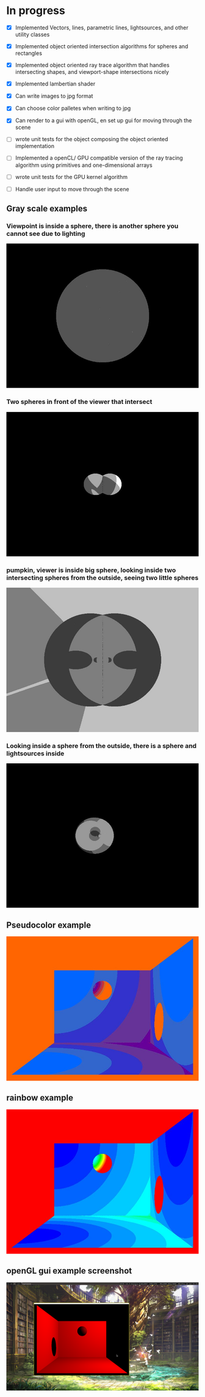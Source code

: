 # In progress

- [X] Implemented Vectors, lines, parametric lines, lightsources, and other utility classes
- [X] Implemented object oriented intersection algorithms for spheres and rectangles
- [X] Implemented object oriented ray trace algorithm that handles intersecting shapes, and viewport-shape intersections nicely
- [X] Implemented lambertian shader
- [X] Can write images to jpg format
- [X] Can choose color palletes when writing to jpg
- [X] Can render to a gui with openGL, en set up gui for moving through the scene
- [ ] wrote unit tests for the object composing the object oriented implementation
- [ ] Implemented a openCL/ GPU compatible version of the ray tracing algorithm using primitives and one-dimensional arrays
- [ ] wrote unit tests for the GPU kernel algorithm
- [ ] Handle user input to move through the scene


## Gray scale examples

### Viewpoint is inside a sphere, there is another sphere you cannot see due to lighting

![Sphere in big sphere](grayscaleExamples/academyExample.jpg)

### Two spheres in front of the viewer that intersect

![Intersecting spheres](grayscaleExamples/intersectingSpheres.jpg)

### pumpkin, viewer is inside big sphere, looking inside two intersecting spheres from the outside, seeing two little spheres

![pumpkin](grayscaleExamples/pumpkin.jpg)

### Looking inside a sphere from the outside, there is a sphere and lightsources inside

![sphere and light inside](grayscaleExamples/ballAndLightInsideOtherBall.jpg)

## Pseudocolor example

![Pseudocolor](pseudoColorExample/pseudocolor.jpg)

## rainbow example

![rainbow](rainbowExample/rainbow.jpg)

## openGL gui example screenshot

![openGL gui example](openGLGuiExample/openGLGuiExample.png)

